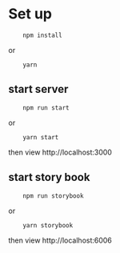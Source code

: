 # Set up
```
    npm install
```
or
```
    yarn
```

## start server
```
    npm run start
```
or
```
    yarn start
```
then view http://localhost:3000
## start story book
```
    npm run storybook
```
or
```
    yarn storybook
```
then view http://localhost:6006